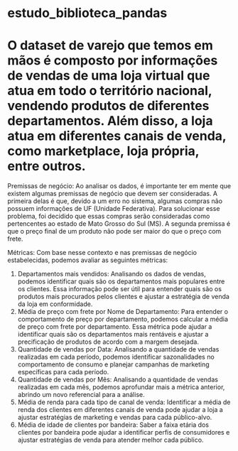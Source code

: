 # estudo_biblioteca_pandas

# O dataset de varejo que temos em mãos é composto por informações de vendas de uma loja virtual que atua em todo o território nacional, vendendo produtos de diferentes departamentos. Além disso, a loja atua em diferentes canais de venda, como marketplace, loja própria, entre outros.

Premissas de negócio:
Ao analisar os dados, é importante ter em mente que existem algumas premissas de negócio que devem ser consideradas. A primeira delas é que, devido a um erro no sistema, algumas compras não possuem informações de UF (Unidade Federativa). Para solucionar esse problema, foi decidido que essas compras serão consideradas como pertencentes ao estado de Mato Grosso do Sul (MS). A segunda premissa é que o preço final de um produto não pode ser maior do que o preço com frete.

Métricas:
Com base nesse contexto e nas premissas de negócio estabelecidas, podemos avaliar as seguintes métricas:

1. Departamentos mais vendidos: Analisando os dados de vendas, podemos identificar quais são os departamentos mais populares entre os clientes. Essa informação pode ser útil para entender quais são os produtos mais procurados pelos clientes e ajustar a estratégia de venda da loja em conformidade.
2. Média de preço com frete por Nome de Departamento: Para entender o comportamento de preço por departamento, podemos calcular a média de preço com frete por departamento. Essa métrica pode ajudar a identificar quais são os departamentos mais rentáveis e ajustar a precificação de produtos de acordo com a margem desejada.
3. Quantidade de vendas por Data: Analisando a quantidade de vendas realizadas em cada período, podemos identificar sazonalidades no comportamento de consumo e planejar campanhas de marketing específicas para cada período.
4. Quantidade de vendas por Mês: Analisando a quantidade de vendas realizadas em cada mês, podemos aprofundar mais a métrica anterior, abrindo um novo referencial para a análise.
5. Média de renda para cada tipo de canal de venda: Identificar a média de renda dos clientes em diferentes canais de venda pode ajudar a loja a ajustar estratégias de marketing e vendas para cada público-alvo.
6. Média de idade de clientes por bandeira: Saber a faixa etária dos clientes por bandeira pode ajudar a identificar perfis de consumidores e ajustar estratégias de venda para atender melhor cada público.

